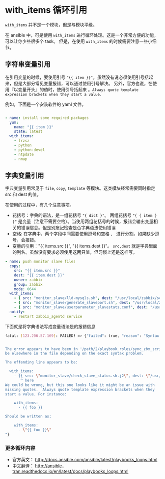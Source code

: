 # with_items 循环引用 

`with_items` 并不是一个模块，但是与模块平级。

在 ansible 中，可是使用 `with_items` 进行循环处理。这是一个非常方便的功能，可以让你少些很多个 task。
但是，在使用 `with_items` 的时候需要注意一些小细节。

## 字符串变量引用

在引用变量的时候，要使用引号 `"{{ item }}"`，虽然没有说必须使用引号括起来，但是大部分常见变量报错，可以通过使用引号解决。  另外，官方也说，在使用『以变量开头』的值时，使用引号括起来 。`Always quote template expression brackets when they start a value.`

例如，下面是一个安装软件的 yaml 文件。

```yaml

- name: install some required packages 
  yum: 
    name: "{{ item }}"
    state: latest
  with_items:
    - lrzsz
    - python
    - python-devel
    - ntpdate
    - nmap

```


## 字典变量引用

字典变量引用常见于 `file`, `copy`, `template` 等模块。这类模块经常需要同时指定 src 和 dest 的值。

在使用的过程中，有几个注意事项。

+ 花括号：字典的语法，是一组花括号 `"{ dict }"`。 两组花括号 `"{ { item } }"` 是变量（注意不需要空格）。当使用两组花括号的时候，报错会输出变量相关的错误信息。但是别忘记检查是否字典语法使用错误
+ 空格: 在字典中，两个字段中间需要使用逗号和空格 `, ` 进行分割。如果缺少逗号，会报错。
+ 变量的引用："{{ items.src }}", "{{ items.dest }}"。 `src,dest` 就是字典里面的列名。虽然没有要求必须使用这两只值，但习惯上还是这样写。

```yaml
- name: push monitor slave files
  copy:
    src: "{{ item.src }}"
    dest: "{{ item.dest }}"
    owner: zabbix
    group: zabbix
    mode: 0644
  with_items:
    - { src: "monitor_slave/lld-mysqls.sh", dest: "/usr/local/zabbix/scripts/lld-mysqls.sh" }
    - { src: "monitor_slave/generate_slaveport.sh", dest: "/usr/local/zabbix/scripts/generate_slaveport.sh" }
    - { src: "monitor_slave/userparameter_slavestats.conf", dest: "/usr/local/zabbix/etc/zabbix_agentd.conf.d/userparameter_slavestats.conf" }
  notify: 
    - restart zabbix_agentd service
```

下面就是将字典语法写成变量语法是的报错信息

```bash
fatal: [123.206.57.169]: FAILED! => {"failed": true, "reason": "Syntax Error while loading YAML.


The error appears to have been in '/path/2/playbook_roles/sync_zbx_scripts/tasks/mysql_slave_monitor.yaml': line 16, column 8, but may
be elsewhere in the file depending on the exact syntax problem.

The offending line appears to be:

  with_items:
    - {{ src: \"monitor_slave/check_slave_status.sh.j2\", dest: \"/usr/local/zabbix/scripts/check_slave_status.sh\" }}
       ^ here
We could be wrong, but this one looks like it might be an issue with
missing quotes.  Always quote template expression brackets when they
start a value. For instance:

    with_items:
      - {{ foo }}

Should be written as:

    with_items:
      - \"{{ foo }}\"
"}
```

### 更多循环内容

+ 官方英文： http://docs.ansible.com/ansible/latest/playbooks_loops.html
+ 中文翻译： http://ansible-tran.readthedocs.io/en/latest/docs/playbooks_loops.html
